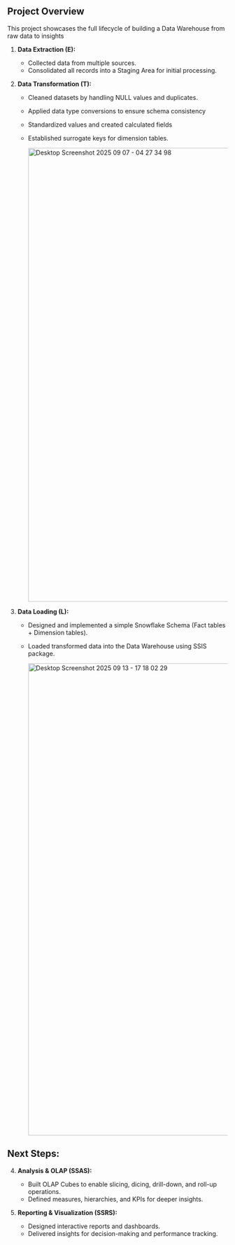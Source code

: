 ## Project Overview
This project showcases the full lifecycle of building a Data Warehouse from raw data to insights

1. **Data Extraction (E):**  
   - Collected data from multiple sources.  
   - Consolidated all records into a Staging Area for initial processing.  

2. **Data Transformation (T):**  
   - Cleaned datasets by handling NULL values and duplicates.  
   - Applied data type conversions to ensure schema consistency 
   - Standardized values and created calculated fields  
   - Established surrogate keys for dimension tables.
  
     <img width="1020" height="1038" alt="Desktop Screenshot 2025 09 07 - 04 27 34 98" src="https://github.com/user-attachments/assets/fd2c314c-8929-4738-b1f5-e907d3a6ba5d" />


3. **Data Loading (L):**  
   - Designed and implemented a simple Snowflake Schema (Fact tables + Dimension tables).  
   - Loaded transformed data into the Data Warehouse using SSIS package.
  
     <img width="1920" height="1080" alt="Desktop Screenshot 2025 09 13 - 17 18 02 29" src="https://github.com/user-attachments/assets/84699007-b9f5-420a-af1b-29f4f9039418" />
 

## Next Steps:

4. **Analysis & OLAP (SSAS):**  
   - Built OLAP Cubes to enable slicing, dicing, drill-down, and roll-up operations.  
   - Defined measures, hierarchies, and KPIs for deeper insights.  

5. **Reporting & Visualization (SSRS):**  
   - Designed interactive reports and dashboards.  
   - Delivered insights for decision-making and performance tracking.  

